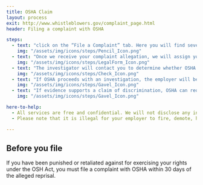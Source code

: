```yaml
---
title: OSHA Claim
layout: process
exit: http://www.whistleblowers.gov/complaint_page.html
header: Filing a complaint with OSHA

steps:
  - text: "click on the “File a Complaint” tab. Here you will find several options about how to file a complaint."
    img: "/assets/img/icons/steps/Pencil_Icon.png"
  - text: "Once we receive your complaint allegation, we will assign your complaint to an investigator."
    img: "/assets/img/icons/steps/LegalForm_Icon.png"
  - text: "The investigator will contact you to determine whether OSHA can conduct an investigation."
    img: "/assets/img/icons/steps/Check_Icon.png"
  - text: "If OSHA proceeds with an investigation, the employer will be notified of the allegation and an investigation into your complaint will begin."
    img: "/assets/img/icons/steps/Gavel_Icon.png"
  - text: "If evidence supports a claim of discrimination, OSHA can require the employer to reinstate the employee, pay back wages, restore benefits, and other possible remedies to make the employee whole."
    img: "/assets/img/icons/steps/Gavel_Icon.png"

here-to-help:
  - All services are free and confidential. We will not disclose any information to your employer unless you decide to file a formal complaint.
  - Please note that it is illegal for your employer to fire, demote, harass, or otherwise retaliate against you for filing a complaint with OSHA.

---
```


## Before you file
If you have been punished or retaliated against for exercising your rights under the OSH Act, you must file a complaint with OSHA within 30 days of the alleged reprisal.
